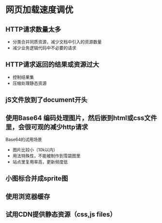 # 网页加载速度调优

## HTTP请求数量太多
- 分类合并同质资源，减少文档中引入的资源数量
- 减少业务逻辑代码中不必要的请求

## HTTP请求返回的结果或资源过大
- 控制结果集
- 压缩处理静态资源

## jS文件放到了document开头

## 使用Base64 编码处理图片，然后嵌到html或css文件里，会很可观的减少http请求

Base64的试用场景
- 图片比较小（10k以内）
- 用法特殊性，不能被制作到雪碧图里
- 站点里复用率高，更新频度低
 

## 小图标合并成sprite图

## 使用浏览器缓存 

## 试用CDN提供静态资源（css,js files）

